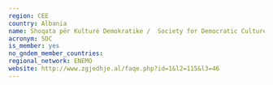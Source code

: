 ```yaml
---
region: CEE
country: Albania
name: Shoqata për Kulturë Demokratike /  Society for Democratic Culture (SDC) 
acronym: SDC
is_member: yes
no_gndem_member_countries: 
regional_network: ENEMO
website: http://www.zgjedhje.al/faqe.php?id=1&l2=115&l3=46
---
```

